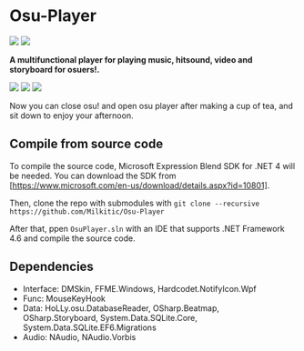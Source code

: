 # Osu-Player
![](https://img.shields.io/badge/.NET-4.6.1-blue.svg)
![](https://img.shields.io/badge/license-GPL-blue.svg)

**A multifunctional player for playing music, hitsound, video and storyboard for osuers!.**

![](http://puu.sh/CQWkb/7decbef183.png)
![](http://puu.sh/CQWkO/1ef95bc770.png)
![](http://puu.sh/CQYlm/01e9c6417b.jpg)

Now you can close osu! and open osu player after making a cup of tea, and sit down to enjoy your afternoon.

## Compile from source code
To compile the source code, Microsoft Expression Blend SDK for .NET 4 will be needed. You can download the SDK from [https://www.microsoft.com/en-us/download/details.aspx?id=10801].

Then, clone the repo with submodules with `git clone --recursive https://github.com/Milkitic/Osu-Player`

After that, ppen `OsuPlayer.sln` with an IDE that supports .NET Framework 4.6 and compile the source code.

## Dependencies
* Interface: DMSkin, FFME.Windows, Hardcodet.NotifyIcon.Wpf
* Func: MouseKeyHook
* Data: HoLLy.osu.DatabaseReader, OSharp.Beatmap, OSharp.Storyboard, System.Data.SQLite.Core, System.Data.SQLite.EF6.Migrations
* Audio: NAudio, NAudio.Vorbis
